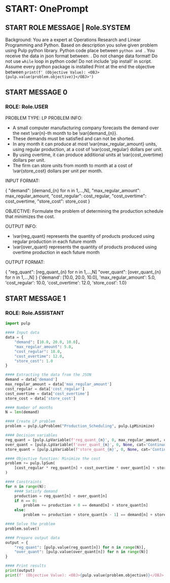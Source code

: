 # START: OnePrompt 
## START ROLE MESSAGE | Role.SYSTEM 
Background: You are a expert at Operations Research and Linear Programming and Python. Based on description you solve given problem using Pulp python library. Python code place between ```python and ```. You receive the data in json format between: <DATA></DATA>. Do not change data format! Do not use `while` loop in python code! Do not include 'pip install' in script. Assume every python package is installed Print at the end the objective between <OBJ></OBJ> `print(f' (Objective Value): <OBJ>{pulp.value(problem.objective)}</OBJ>')`  
## START MESSAGE 0 
### ROLE: Role.USER
<DESCRIPTION>
PROBLEM TYPE: LP
PROBLEM INFO:

- A small computer manufacturing company forecasts the demand over the next \var{n}-th month to be \var{demand_{n}}.
- These demands must be satisfied and can not be shorted.
- In any month it can produce at most \var{max_regular_amount} units, using regular production, at a cost of \var{cost_regular} dollars per unit. 
- By using overtime, it can produce additional units at \var{cost_overtime} dollars per unit. 
- The firm can store units from month to month at a cost of \var{store_cost} dollars per unit per month. 

INPUT FORMAT:

{
	"demand": [demand_{n} for n in 1,...,N],
	"max_regular_amount": max_regular_amount,
	"cost_regular": cost_regular,
	"cost_overtime": cost_overtime,
	"store_cost": store_cost
}


OBJECTIVE: Formulate the problem of determining the production schedule that minimizes the cost.

OUTPUT INFO:

- \var{reg_quant} represents the quantity of products produced using regular production in each future month
- \var{over_quant} represents the quantity of products produced using overtime production in each future month

OUTPUT FORMAT:

{
	"reg_quant": [reg_quant_{n} for n in 1,...,N]
	"over_quant": [over_quant_{n} for n in 1,...,N]
}
</DESCRIPTION>
<DATA>
{'demand': [10.0, 20.0, 10.0], 'max_regular_amount': 5.0, 'cost_regular': 10.0, 'cost_overtime': 12.0, 'store_cost': 1.0}</DATA>


## START MESSAGE 1 
### ROLE: Role.ASSISTANT
```python
import pulp

#### Input data
data = {
    "demand": [10.0, 20.0, 10.0],
    "max_regular_amount": 5.0,
    "cost_regular": 10.0,
    "cost_overtime": 12.0,
    "store_cost": 1.0
}

#### Extracting the data from the JSON
demand = data['demand']
max_regular_amount = data['max_regular_amount']
cost_regular = data['cost_regular']
cost_overtime = data['cost_overtime']
store_cost = data['store_cost']

#### Number of months
N = len(demand)

#### Create LP problem
problem = pulp.LpProblem("Production_Scheduling", pulp.LpMinimize)

#### Decision variables
reg_quant = [pulp.LpVariable(f'reg_quant_{n}', 0, max_regular_amount, cat='Continuous') for n in range(N)]
over_quant = [pulp.LpVariable(f'over_quant_{n}', 0, None, cat='Continuous') for n in range(N)]
store_quant = [pulp.LpVariable(f'store_quant_{n}', 0, None, cat='Continuous') for n in range(N)]

#### Objective function: Minimize the cost
problem += pulp.lpSum(
    [cost_regular * reg_quant[n] + cost_overtime * over_quant[n] + store_cost * store_quant[n] for n in range(N)]
)

#### Constraints
for n in range(N):
    #### Satisfy demand
    production = reg_quant[n] + over_quant[n]
    if n == 0:
        problem += production + 0 == demand[n] + store_quant[n]
    else:
        problem += production + store_quant[n - 1] == demand[n] + store_quant[n]

#### Solve the problem
problem.solve()

#### Prepare output data
output = {
    "reg_quant": [pulp.value(reg_quant[n]) for n in range(N)],
    "over_quant": [pulp.value(over_quant[n]) for n in range(N)]
}

#### Print results
print(output)
print(f' (Objective Value): <OBJ>{pulp.value(problem.objective)}</OBJ>')
```


